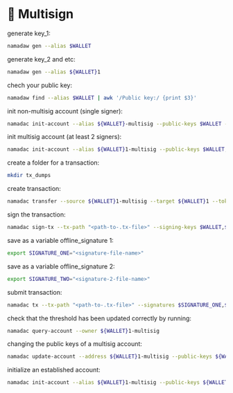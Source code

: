 # 🔨 Multisign

generate key\_1:

```bash
namadaw gen --alias $WALLET
```

generate key\_2 and etc:

```bash
namadaw gen --alias ${WALLET}1
```

chech your public key:

```bash
namadaw find --alias $WALLET | awk '/Public key:/ {print $3}'
```

init non-multisig account (single signer):

```bash
namadac init-account --alias ${WALLET}-multisig --public-keys $WALLET --signing-keys $WALLET --memo $MEMO
```

init multisig account (at least 2 signers):

```bash
namadac init-account --alias ${WALLET}1-multisig --public-keys $WALLET,${WALLET}1 --signing-keys $WALLET,${WALLET}1 --threshold 2 --memo $MEMO
```

create a folder for a transaction:

```bash
mkdir tx_dumps
```

create transaction:

```bash
namadac transfer --source ${WALLET}1-multisig --target ${WALLET}1 --token NAAN --amount 10 --signing-keys $WALLET,${WALLET}1 --dump-tx --output-folder-path tx_dumps --memo $MEMO
```

sign the transaction:

```bash
namadac sign-tx --tx-path "<path-to-.tx-file>" --signing-keys $WALLET,${WALLET}1 --owner ${WALLET}1-multisig --memo $MEMO
```

save as a variable offline\_signature 1:

```bash
export SIGNATURE_ONE="<signature-file-name>"
```

save as a variable offline\_signature 2:

```bash
export SIGNATURE_TWO="<signature-2-file-name>"
```

submit transaction:

```bash
namadac tx --tx-path "<path-to-.tx-file>" --signatures $SIGNATURE_ONE,$SIGNATURE_TWO --owner ${WALLET}1-multisig --gas-payer $WALLET --memo $MEMO
```

check that the threshold has been updated correctly by running:

```bash
namadac query-account --owner ${WALLET}1-multisig
```

changing the public keys of a multisig account:

```bash
namadac update-account --address ${WALLET}1-multisig --public-keys ${WALLET}2,${WALLET}3,${WALLET}4 --signing-keys $WALLET,${WALLET}1 --memo $MEMO
```

initialize an established account:

```bash
namadac init-account --alias ${WALLET}1-multisig --public-keys ${WALLET}2,${WALLET}3,${WALLET}4  --signing-keys $WALLET,${WALLET}1  --threshold 1 --memo $MEMO
```
